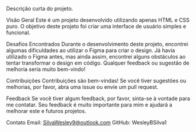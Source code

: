 Descrição curta do projeto.

Visão Geral
Este é um projeto desenvolvido utilizando apenas HTML e CSS puro. O objetivo deste projeto foi criar uma interface de usuário simples e funcional.

Desafios Encontrados
Durante o desenvolvimento deste projeto, encontrei algumas dificuldades ao utilizar o Figma para criar o design. Já havia utilizado o Figma antes, mas ainda assim, encontrei alguns obstáculos ao tentar transformar o design em código. Qualquer feedback ou sugestão de melhoria seria muito bem-vindo!

Contribuições
Contribuições são bem-vindas! Se você tiver sugestões ou melhorias, por favor, abra uma issue ou envie um pull request.

Feedback
Se você tiver algum feedback, por favor, sinta-se à vontade para me contatar. Seu feedback é muito importante para mim e ajudará a melhorar este e futuros projetos.

Contato
Email: SilvaWesley9@outlook.com
GitHub: WesleyBSilva1
